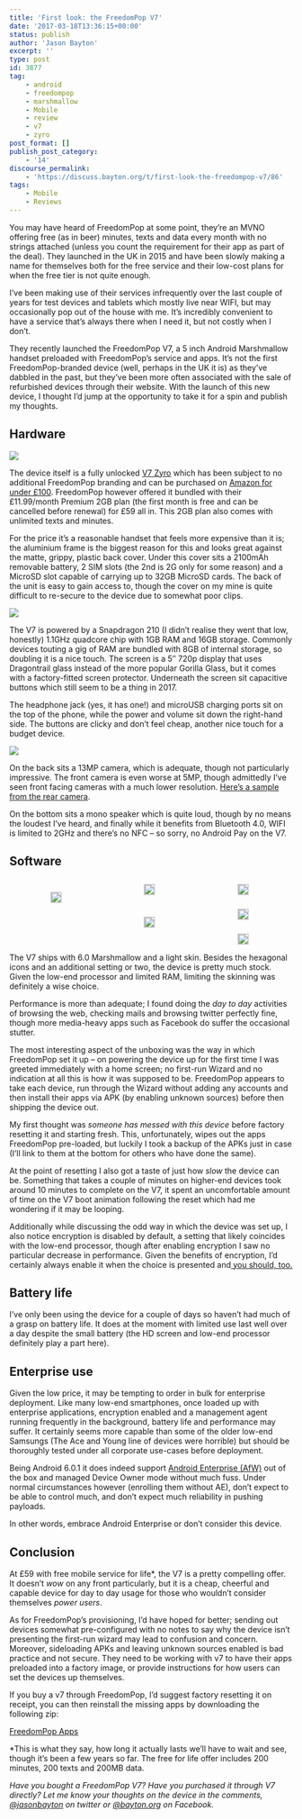 ```yaml
---
title: 'First look: the FreedomPop V7'
date: '2017-03-18T13:36:15+00:00'
status: publish
author: 'Jason Bayton'
excerpt: ''
type: post
id: 3877
tag:
    - android
    - freedompop
    - marshmallow
    - Mobile
    - review
    - v7
    - zyro
post_format: []
publish_post_category:
    - '14'
discourse_permalink:
    - 'https://discuss.bayton.org/t/first-look-the-freedompop-v7/86'
tags:
    - Mobile
    - Reviews
---
```

You may have heard of FreedomPop at some point, they’re an MVNO offering free (as in beer) minutes, texts and data every month with no strings attached (unless you count the requirement for their app as part of the deal). They launched in the UK in 2015 and have been slowly making a name for themselves both for the free service and their low-cost plans for when the free tier is not quite enough.

I’ve been making use of their services infrequently over the last couple of years for test devices and tablets which mostly live near WIFI, but may occasionally pop out of the house with me. It’s incredibly convenient to have a service that’s always there when I need it, but not costly when I don’t.

They recently launched the FreedomPop V7, a 5 inch Android Marshmallow handset preloaded with FreedomPop’s service and apps. It’s not the first FreedomPop-branded device (well, perhaps in the UK it is) as they’ve dabbled in the past, but they’ve been more often associated with the sale of refurbished devices through their website. With the launch of this new device, I thought I’d jump at the opportunity to take it for a spin and publish my thoughts.

Hardware
--------

[![](https://r2_worker.bayton.workers.dev/uploads/2017/03/IMG_20170318_115247798-e1489838045171.jpg)](/https://r2_worker.bayton.workers.dev/uploads/2017/03/IMG_20170318_115247798-e1489838045171.jpg)

The device itself is a fully unlocked [V7 Zyro](https://v7devices.com/Products) which has been subject to no additional FreedomPop branding and can be purchased on [Amazon for under £100](https://www.amazon.co.uk/V7-Zyro-16GB-Black-Dual/dp/B01M4M9M34/ref=as_li_ss_tl?ie=UTF8&qid=1478192815&sr=8-1&keywords=v7+zyro&&linkCode=ll1&tag=bayton-21&linkId=75dd8170e0f0e7830be780c4310b3759). FreedomPop however offered it bundled with their £11.99/month Premium 2GB plan (the first month is free and can be cancelled before renewal) for £59 all in. This 2GB plan also comes with unlimited texts and minutes.

For the price it’s a reasonable handset that feels more expensive than it is; the aluminium frame is the biggest reason for this and looks great against the matte, grippy, plastic back cover. Under this cover sits a 2100mAh removable battery, 2 SIM slots (the 2nd is 2G only for some reason) and a MicroSD slot capable of carrying up to 32GB MicroSD cards. The back of the unit is easy to gain access to, though the cover on my mine is quite difficult to re-secure to the device due to somewhat poor clips.

[![](https://r2_worker.bayton.workers.dev/uploads/2017/03/IMG_20170315_090252528-e1489784300789.jpg)](/https://r2_worker.bayton.workers.dev/uploads/2017/03/IMG_20170315_090252528-e1489784300789.jpg)

The V7 is powered by a Snapdragon 210 (I didn’t realise they went that low, honestly) 1.1GHz quadcore chip with 1GB RAM and 16GB storage. Commonly devices touting a gig of RAM are bundled with 8GB of internal storage, so doubling it is a nice touch. The screen is a 5″ 720p display that uses Dragontrail glass instead of the more popular Gorilla Glass, but it comes with a factory-fitted screen protector. Underneath the screen sit capacitive buttons which still seem to be a thing in 2017.

The headphone jack (yes, it has one!) and microUSB charging ports sit on the top of the phone, while the power and volume sit down the right-hand side. The buttons are clicky and don’t feel cheap, another nice touch for a budget device.

[![](https://r2_worker.bayton.workers.dev/uploads/2017/03/IMG_20170315_083724323-e1489785828466.jpg)](/https://r2_worker.bayton.workers.dev/uploads/2017/03/IMG_20170315_083724323-e1489785828466.jpg)

On the back sits a 13MP camera, which is adequate, though not particularly impressive. The front camera is even worse at 5MP, though admittedly I’ve seen front facing cameras with a much lower resolution. [Here’s a sample from the rear camera](/https://r2_worker.bayton.workers.dev/uploads/2017/03/IMG_20170318_122329.jpg).

On the bottom sits a mono speaker which is quite loud, though by no means the loudest I’ve heard, and finally while it benefits from Bluetooth 4.0, WIFI is limited to 2GHz and there’s no NFC – so sorry, no Android Pay on the V7.

Software
--------

 <style type="text/css">
			#gallery-5 {
				margin: auto;
			}
			#gallery-5 .gallery-item {
				float: left;
				margin-top: 10px;
				text-align: center;
				width: 33%;
			}
			#gallery-5 img {
				border: 2px solid #cfcfcf;
			}
			#gallery-5 .gallery-caption {
				margin-left: 0;
			}
			/* see gallery_shortcode() in wp-includes/media.php */
		</style>

<div class="gallery galleryid-0 gallery-columns-3 gallery-size-thumbnail" id="gallery-5"><dl class="gallery-item"> <dt class="gallery-icon portrait"> 

[![](https://r2_worker.bayton.workers.dev/uploads/2017/03/Screenshot_20170315-093005.png)](/https://r2_worker.bayton.workers.dev/uploads/2017/03/Screenshot_20170315-093005.png) </dt></dl><dl class="gallery-item"> <dt class="gallery-icon portrait"> [![](https://r2_worker.bayton.workers.dev/uploads/2017/03/Screenshot_20170315-091243.png)](/https://r2_worker.bayton.workers.dev/uploads/2017/03/Screenshot_20170315-091243.png) </dt></dl><dl class="gallery-item"> <dt class="gallery-icon portrait"> [![](https://r2_worker.bayton.workers.dev/uploads/2017/03/Screenshot_20170315-101058.png)](/https://r2_worker.bayton.workers.dev/uploads/2017/03/Screenshot_20170315-101058.png) </dt></dl>  
<dl class="gallery-item"> <dt class="gallery-icon portrait"> 

[![](https://r2_worker.bayton.workers.dev/uploads/2017/03/Screenshot_20170315-092916.png)](/https://r2_worker.bayton.workers.dev/uploads/2017/03/Screenshot_20170315-092916.png) </dt></dl><dl class="gallery-item"> <dt class="gallery-icon portrait"> [![](https://r2_worker.bayton.workers.dev/uploads/2017/03/Screenshot_20170315-092835.png)](/https://r2_worker.bayton.workers.dev/uploads/2017/03/Screenshot_20170315-092835.png) </dt></dl><dl class="gallery-item"> <dt class="gallery-icon portrait"> [![](https://r2_worker.bayton.workers.dev/uploads/2017/03/Screenshot_20170315-093628.png)](/https://r2_worker.bayton.workers.dev/uploads/2017/03/Screenshot_20170315-093628.png) </dt></dl>  
 </div>
 
 The V7 ships with 6.0 Marshmallow and a light skin. Besides the hexagonal icons and an additional setting or two, the device is pretty much stock. Given the low-end processor and limited RAM, limiting the skinning was definitely a wise choice.

Performance is more than adequate; I found doing the *day to day* activities of browsing the web, checking mails and browsing twitter perfectly fine, though more media-heavy apps such as Facebook do suffer the occasional stutter.

The most interesting aspect of the unboxing was the way in which FreedomPop set it up – on powering the device up for the first time I was greeted immediately with a home screen; no first-run Wizard and no indication at all this is how it was supposed to be. FreedomPop appears to take each device, run through the Wizard without adding any accounts and then install their apps via APK (by enabling unknown sources) before then shipping the device out.

My first thought was *someone has messed with this device* before factory resetting it and starting fresh. This, unfortunately, wipes out the apps FreedomPop pre-loaded, but luckily I took a backup of the APKs just in case (I’ll link to them at the bottom for others who have done the same).

At the point of resetting I also got a taste of just how *slow* the device can be. Something that takes a couple of minutes on higher-end devices took around 10 minutes to complete on the V7, it spent an uncomfortable amount of time on the V7 boot animation following the reset which had me wondering if it may be looping.

Additionally while discussing the odd way in which the device was set up, I also notice encryption is disabled by default, a setting that likely coincides with the low-end processor, though after enabling encryption I saw no particular decrease in performance. Given the benefits of encryption, I’d certainly always enable it when the choice is presented and[ you should, too.](/2017/03/vault7-and-the-cia-this-is-why-we-need-emm/)

Battery life
------------

I’ve only been using the device for a couple of days so haven’t had much of a grasp on battery life. It does at the moment with limited use last well over a day despite the small battery (the HD screen and low-end processor definitely play a part here).

Enterprise use
--------------

Given the low price, it may be tempting to order in bulk for enterprise deployment. Like many low-end smartphones, once loaded up with enterprise applications, encryption enabled and a management agent running frequently in the background, battery life and performance may suffer. It certainly seems more capable than some of the older low-end Samsungs (The Ace and Young line of devices were horrible) but should be thoroughly tested under all corporate use-cases before deployment.

Being Android 6.0.1 it does indeed support [Android Enterprise (AfW)](/2017/02/what-is-android-enterprise-android-for-work-and-why-is-it-used/) out of the box and managed Device Owner mode without much fuss. Under normal circumstances however (enrolling them without AE), don’t expect to be able to control much, and don’t expect much reliability in pushing payloads.

In other words, embrace Android Enterprise or don’t consider this device.

Conclusion
----------

At £59 with free mobile service for life\*, the V7 is a pretty compelling offer. It doesn’t *wow* on any front particularly, but it is a cheap, cheerful and capable device for day to day usage for those who wouldn’t consider themselves *power users*.

As for FreedomPop’s provisioning, I’d have hoped for better; sending out devices somewhat pre-configured with no notes to say why the device isn’t presenting the first-run wizard may lead to confusion and concern. Moreover, sideloading APKs and leaving unknown sources enabled is bad practice and not secure. They need to be working with v7 to have their apps preloaded into a factory image, or provide instructions for how users can set the devices up themselves.

If you buy a v7 through FreedomPop, I’d suggest factory resetting it on receipt, you can then reinstall the missing apps by downloading the following zip:

[FreedomPop Apps](https://r2_worker.bayton.workers.dev/download/FreedomPOP.zip)

\*This is what they say, how long it actually lasts we’ll have to wait and see, though it’s been a few years so far. The free for life offer includes 200 minutes, 200 texts and 200MB data.

*Have you bought a FreedomPop V7? Have you purchased it through V7 directly? Let me know your thoughts on the device in the comments, [@jasonbayton](https://twitter.com/jasonbayton) on twitter or [@bayton.org](https://facebook.com/bayton.org) on Facebook.*